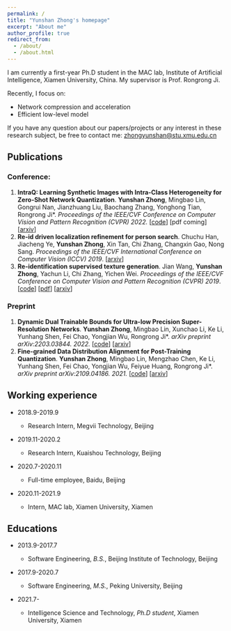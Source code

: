 ```yaml
---
permalink: /
title: "Yunshan Zhong's homepage"
excerpt: "About me"
author_profile: true
redirect_from: 
  - /about/
  - /about.html
---
```


I am currently a first-year Ph.D student in the MAC lab, Institute of Artificial Intelligence, Xiamen University, China. My supervisor is Prof. Rongrong Ji. 

Recently, I focus on:

- Network compression and acceleration
- Efficient low-level model

If you have any question about our papers/projects or any interest in these research subject, be free to contact me: zhongyunshan@stu.xmu.edu.cn





## Publications

### Conference:

1. **IntraQ: Learning Synthetic Images with Intra-Class Heterogeneity for Zero-Shot Network Quantization**. **Yunshan Zhong**, Mingbao Lin, Gongrui Nan, Jianzhuang Liu, Baochang Zhang, Yonghong Tian, Rongrong Ji*. *Proceedings of the IEEE/CVF Conference on Computer Vision and Pattern Recognition (CVPR) 2022.* [[code](https://github.com/zysxmu/IntraQ)] [pdf coming] [[arxiv](https://arxiv.org/abs/2111.09136)]
2. **Re-id driven localization refinement for person search**. Chuchu Han, Jiacheng Ye, **Yunshan Zhong**, Xin Tan, Chi Zhang, Changxin Gao, Nong Sang. *Proceedings of the IEEE/CVF International Conference on Computer Vision (ICCV) 2019*. [[arxiv]((https://arxiv.org/pdf/1909.08580))]
3. **Re-identification supervised texture generation**. Jian Wang, **Yunshan Zhong**, Yachun Li, Chi Zhang, Yichen Wei. *Proceedings of the IEEE/CVF Conference on Computer Vision and Pattern Recognition (CVPR) 2019*. [[code](https://github.com/yt4766269/TextureGeneration)] [[pdf](https://openaccess.thecvf.com/content_CVPR_2019/papers/Wang_Re-Identification_Supervised_Texture_Generation_CVPR_2019_paper.pdf)] [[arxiv](https://arxiv.org/abs/1904.03385)]



### Preprint

1. **Dynamic Dual Trainable Bounds for Ultra-low Precision Super-Resolution Networks**. **Yunshan Zhong**, Mingbao Lin, Xunchao Li, Ke Li, Yunhang Shen, Fei Chao, Yongjian Wu, Rongrong Ji*. *arXiv preprint arXiv:2203.03844. 2022.* [[code](https://github.com/zysxmu/DDTB)] [[arxiv](https://arxiv.org/abs/2203.03844)]
2. **Fine-grained Data Distribution Alignment for Post-Training Quantization**. **Yunshan Zhong**, Mingbao Lin, Mengzhao Chen, Ke Li, Yunhang Shen, Fei Chao, Yongjian Wu, Feiyue Huang, Rongrong Ji*. *arXiv preprint arXiv:2109.04186. 2021.* [[code](https://github.com/zysxmu/FDDA)] [[arxiv](https://arxiv.org/abs/2109.04186)]



## Working experience

- 2018.9-2019.9
  - Research Intern, Megvii Technology, Beijing

- 2019.11-2020.2                   														       
  - Research Intern, Kuaishou Technology, Beijing

- 2020.7-2020.11                          																		      
  - Full-time employee, Baidu, Beijing

- 2020.11-2021.9                        														       
  - Intern, MAC lab, Xiamen University, Xiamen



## Educations

- 2013.9-2017.7 
  - Software Engineering, *B.S.*, Beijing Institute of Technology, Beijing

- 2017.9-2020.7     				   												
  - Software Engineering, *M.S.*, Peking University, Beijing

- 2021.7-                						
  - Intelligence Science and Technology, *Ph.D student*, Xiamen University,  Xiamen

